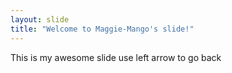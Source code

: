 ```yaml
---
layout: slide
title: "Welcome to Maggie-Mango's slide!"
---
```

This is my awesome slide
use left arrow to go back
